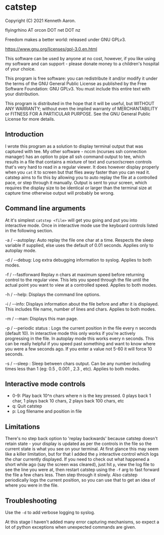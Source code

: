 
catstep
=======


Copyright (C) 2021 Kenneth Aaron.

flyingrhino AT orcon DOT net DOT nz

Freedom makes a better world: released under GNU GPLv3.

https://www.gnu.org/licenses/gpl-3.0.en.html

This software can be used by anyone at no cost, however, if you like
using my software and can support - please donate money to a
children's hospital of your choice.

This program is free software: you can redistribute it and/or modify
it under the terms of the GNU General Public License as published by
the Free Software Foundation:
GNU GPLv3. You must include this entire text with your distribution.

This program is distributed in the hope that it will be useful,
but WITHOUT ANY WARRANTY; without even the implied warranty of
MERCHANTABILITY or FITNESS FOR A PARTICULAR PURPOSE.
See the GNU General Public License for more details.


Introduction
------------

I wrote this program as a solution to display terminal output that was
captured with tee.
My other software - nccm (ncurses ssh connection manager) has an option
to pipe all ssh command output to tee, which results in a file that contains
a mixture of text and cursor/screen controls that's very hard to read in
a regular viewer. It does however display properly when you `cat` it to
screen but that flies away faster than you can read it.
catstep aims to fix this by allowing you to auto replay the file at a
controlled pace, or step through it manually.
Output is sent to your screen, which requires the display size to be
identical or larger than the terminal size at capture time otherwise
output will probably be wrong.


Command line arguments
----------------------

At it's simplest `catstep <file>` will get you going and put you into
interactive mode. Once in interactive mode use the keyboard controls
listed in the following section.

-a / --autoplay:
Auto replay the file one char at a time.
Respects the sleep variable if supplied, else uses the default of
0.01 seconds. Applies only to autoplay mode.

-d / --debug:
Log extra debugging information to syslog. Applies to both modes.

-f / --fastforward <chars>
Replay n chars at maximum speed before returning control to the regular
view. This lets you speed through the file until the actual point you
want to view at a controlled speed. Applies to both modes.

-h / --help:
Displays the command line options.

-i / --info:
Displays information about the file before and after it is displayed.
This includes file name, number of lines and chars.
Applies to both modes.

-m / --man:
Displays this man page.

-p / --periodic status <seconds>:
Logs the current position in the file every n seconds (default 10).
In interactive mode this only works if you're actively progressing in the file.
In autoplay mode this works every n seconds.
This can be really helpful if you speed past something and want to know where
you were a few seconds ago.
If you enter a value not 5-60 it will force 10 seconds.

-s / --sleep <seconds>:
Sleep <seconds> between chars output. Can be any number including
times less than 1 (eg: 0.5 , 0.001 , 2.3 , etc).
Applies to both modes.


Interactive mode controls
-------------------------

- 0-9:                Play back 10^n chars where n is the key pressed.
                      0 plays back 1 char, 1 plays back 10 chars,
                      2 plays back 100 chars, etc
- q:                  Quit catstep
- p:                  Log filename and position in file


Limitations
-----------

There's no step back option to 'replay backwards' because catstep
doesn't retain state - your display is updated as per the controls in
the file so the current state is what you see on your terminal. At first
glance this may seem like a killer limitation, but for that I added
the `p` interactive control which logs the char currently displayed.
If you need to check out what happened a short while ago (say the screen
was cleared), just hit `p`, view the log file to see the line you were at,
then restart catstep using the `-f` arg to fast forward the file a few
chars less. Then step through it slowly.
Also catstep periodically logs the current position, so you can use that
to get an idea of where you were in the file.


Troubleshooting
---------------

Use the `-d` to add verbose logging to syslog.

At this stage I haven't added many error capturing mechanisms, so expect
a lot of python exceptions when unexpected commands are given.

